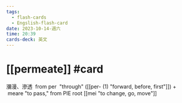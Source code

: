 ```yaml
---
tags:
  - flash-cards
  - Engslish-flash-card
date: 2023-10-14-週六
time: 20:39
cards-deck: 英文
---
```


# [[permeate]] #card 
瀰漫、滲透
 from per  "through" ([[per- (1) "forward, before, first"]]) +  meare "to pass," from PIE root [[mei "to change, go, move"]]
 